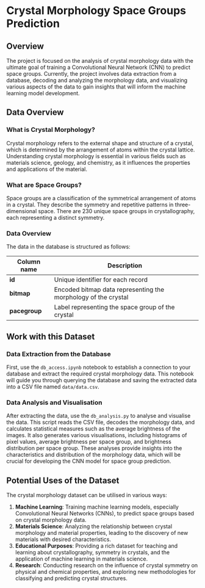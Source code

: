 # Crystal Morphology Space Groups Prediction

## Overview
The project is focused on the analysis of crystal morphology data with the ultimate goal of training a Convolutional Neural Network (CNN) to predict space groups. Currently, the project involves data extraction from a database, decoding and analyzing the morphology data, and visualizing various aspects of the data to gain insights that will inform the machine learning model development.

## Data Overview
### What is Crystal Morphology?

Crystal morphology refers to the external shape and structure of a crystal, which is determined by the arrangement of atoms within the crystal lattice. Understanding crystal morphology is essential in various fields such as materials science, geology, and chemistry, as it influences the properties and applications of the material.

### What are Space Groups?
Space groups are a classification of the symmetrical arrangement of atoms in a crystal. They describe the symmetry and repetitive patterns in three-dimensional space. There are 230 unique space groups in crystallography, each representing a distinct symmetry.

### Data Overview
The data in the database is structured as follows:

| Column name   | Description                                                    |
|---------------|----------------------------------------------------------------|
| **id**        | Unique identifier for each record                              |
| **bitmap**    | Encoded bitmap data representing the morphology of the crystal |
| **pacegroup** | Label representing the space group of the crystal              |


## Work with this Dataset
### Data Extraction from the Database
First, use the `db_access.ipynb` notebook to establish a connection to your database and extract the required crystal morphology data. This notebook will guide you through querying the database and saving the extracted data into a CSV file named `data/data.csv`.

### Data Analysis and Visualisation
After extracting the data, use the `db_analysis.py` to analyse and visualise the data. This script reads the CSV file, decodes the morphology data, and calculates statistical measures such as the average brightness of the images. It also generates various visualisations, including histograms of pixel values, average brightness per space group, and brightness distribution per space group. These analyses provide insights into the characteristics and distribution of the morphology data, which will be crucial for developing the CNN model for space group prediction.

## Potential Uses of the Dataset
The crystal morphology dataset can be utilised in various ways:
1. **Machine Learning**: Training machine learning models, especially Convolutional Neural Networks (CNNs), to predict space groups based on crystal morphology data.
2. **Materials Science**: Analyzing the relationship between crystal morphology and material properties, leading to the discovery of new materials with desired characteristics.
3. **Educational Purposes**: Providing a rich dataset for teaching and learning about crystallography, symmetry in crystals, and the application of machine learning in materials science.
4. **Research**: Conducting research on the influence of crystal symmetry on physical and chemical properties, and exploring new methodologies for classifying and predicting crystal structures.

